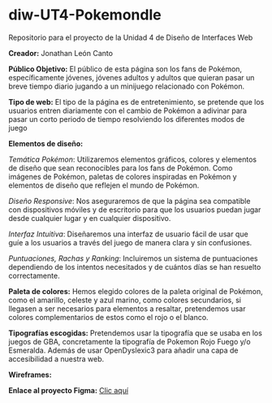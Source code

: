 # diw-UT4-Pokemondle
Repositorio para el proyecto de la Unidad 4 de Diseño de Interfaces Web

**Creador:** Jonathan León Canto

**Público Objetivo:** El público de esta página son los fans de Pokémon, específicamente jóvenes, jóvenes adultos y adultos que quieran pasar un breve tiempo diario jugando a un minijuego relacionado con Pokémon.

**Tipo de web:** El tipo de la página es de entretenimiento, se pretende que los usuarios entren diariamente con el cambio de Pokémon a adivinar para pasar un corto periodo de tiempo resolviendo los diferentes modos de juego

**Elementos de diseño:**

*Temática Pokémon*: Utilizaremos elementos gráficos, colores y elementos de diseño que sean reconocibles para los fans de Pokémon. Como imágenes de Pokémon, paletas de colores inspiradas en Pokémon y elementos de diseño que reflejen el mundo de Pokémon.

*Diseño Responsive*: Nos aseguraremos de que la página sea compatible con dispositivos móviles y de escritorio para que los usuarios puedan jugar desde cualquier lugar y en cualquier dispositivo.

*Interfaz Intuitiva*: Diseñaremos una interfaz de usuario fácil de usar que guíe a los usuarios a través del juego de manera clara y sin confusiones.

*Puntuaciones, Rachas y Ranking*: Incluiremos un sistema de puntuaciones dependiendo de los intentos necesitados y de cuántos días se han resuelto correctamente. 

**Paleta de colores:** Hemos elegido colores de la paleta original de Pokémon, como el amarillo, celeste y azul marino, como colores secundarios, si llegasen a ser necesarios para elementos a resaltar, pretendemos usar colores complementarios de estos como el rojo o el blanco.

**Tipografías escogidas:** Pretendemos usar la tipografía que se usaba en los juegos de GBA, concretamente la tipografía de Pokemon Rojo Fuego y/o Esmeralda. Además de usar OpenDyslexic3 para añadir una capa de accesibilidad a nuestra web.

**Wireframes:** 

**Enlace al proyecto Figma:** [Clic aquí](https://www.figma.com/file/yNA3jgI3jNE7yZ23gdWf0p/P%C3%A1ginas-Pok%C3%A9mondle?type=design&node-id=0%3A1&mode=design&t=HGYvvJiiAwXI65Uc-1)